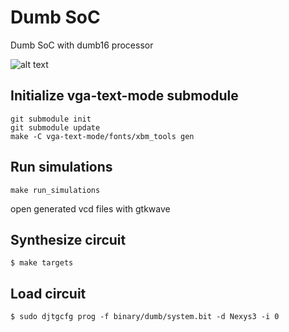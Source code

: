 # Dumb SoC
Dumb SoC with dumb16 processor

![alt text](http://30000-makina.com/SANY0397.JPG)

## Initialize vga-text-mode submodule
```
git submodule init
git submodule update
make -C vga-text-mode/fonts/xbm_tools gen
```

## Run simulations
```
make run_simulations
```
open generated vcd files with gtkwave

## Synthesize circuit
```
$ make targets
```

## Load circuit
```
$ sudo djtgcfg prog -f binary/dumb/system.bit -d Nexys3 -i 0
```
